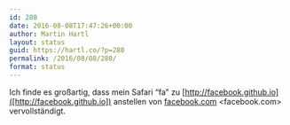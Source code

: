```yaml
---
id: 280
date: 2016-08-08T17:47:26+00:00
author: Martin Hartl
layout: status
guid: https://hartl.co/?p=280
permalink: /2016/08/08/280/
format: status
---
```

Ich finde es großartig, dass mein Safari “fa” zu [http://facebook.github.io]([http://facebook.github.io]) anstellen von [facebook.com](http://facebook.com) <facebook.com> vervollständigt.